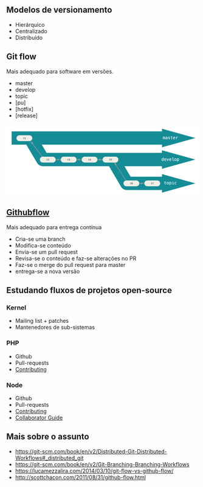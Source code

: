 Modelos de versionamento
-------------------

 - Hierárquico
 - Centralizado
 - Distribuído

Git flow
--------

Mais adequado para software em versões.

- master
- develop
- topic
- [pu]
- [hotfix]
- [release]


![Git flow](git_flow.png)

[Githubflow](https://help.github.com/articles/github-flow/)
----------


Mais adequado para entrega contínua

 - Cria-se uma branch
 - Modifica-se conteúdo
 - Envia-se um pull request
 - Revisa-se o conteúdo e faz-se alterações no PR
 - Faz-se o merge do pull request para master
 - entrega-se a nova versão


Estudando fluxos de projetos open-source
----------------------------------------


### Kernel

 - Mailing list + patches
 - Mantenedores de sub-sistemas

### PHP

 - Github
 - Pull-requests
 - [Contributing](https://github.com/php/php-src/blob/master/CONTRIBUTING.md)


### Node

 - Github
 - Pull-requests
 - [Contributing](https://github.com/nodejs/node/blob/master/CONTRIBUTING.md)
 - [Collaborator Guide](https://github.com/nodejs/node/blob/master/COLLABORATOR_GUIDE.md)


Mais sobre o assunto
--------------------

 - https://git-scm.com/book/en/v2/Distributed-Git-Distributed-Workflows#_distributed_git
 - https://git-scm.com/book/en/v2/Git-Branching-Branching-Workflows
 - https://lucamezzalira.com/2014/03/10/git-flow-vs-github-flow/
 - http://scottchacon.com/2011/08/31/github-flow.html

